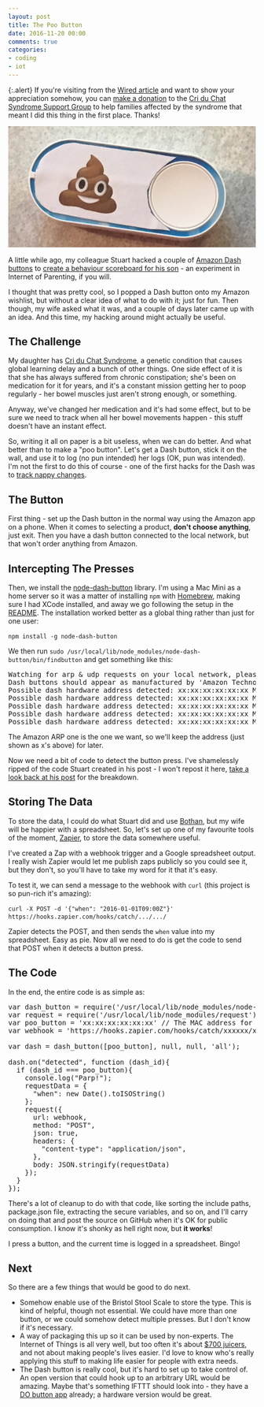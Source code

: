 ```yaml
---
layout: post
title: The Poo Button
date: 2016-11-20 00:00
comments: true
categories:
- coding
- iot
---
```


{:.alert}
If you're visiting from the [Wired article](http://www.wired.co.uk/article/amazon-dash-hack-poo-button-internet-of-things) and want to show your appreciation somehow, you can [make a donation](https://www.justgiving.com/4w350m3/donation/direct/charity/99993#MessageAndAmount) to the [Cri du Chat Syndrome Support Group](http://criduchat.org.uk) to help families affected by the syndrome that meant I did this thing in the first place. Thanks!

<img src='/images/2016-11-20-the-poo-button/poobutton.jpg' alt='The Poo Button'/>

A little while ago, my colleague Stuart hacked a couple of [Amazon Dash buttons](https://www.amazon.co.uk/b?ie=UTF8&node=10833773031) to [create a behaviour scoreboard for his son](https://hackernoon.com/quantified-boy-726e9558594f#.dj7xkh8ra) - an experiment in Internet of Parenting, if you will.

I thought that was pretty cool, so I popped a Dash button onto my Amazon wishlist, but without a clear idea of what to do with it; just for fun. Then though, my wife asked what it was, and a couple of days later came up with an idea. And this time, my hacking around might actually be useful.

## The Challenge

My daughter has [Cri du Chat Syndrome](http://criduchat.org.uk), a genetic condition that causes global learning delay and a bunch of other things. One side effect of it is that she has always suffered from chronic constipation; she's been on medication for it for years, and it's a constant mission getting her to poop regularly - her bowel muscles just aren't strong enough, or something.

Anyway, we've changed her medication and it's had some effect, but to be sure we need to track when all her bowel movements happen - this stuff doesn't have an instant effect.

So, writing it all on paper is a bit useless, when we can do better. And what better than to make a "poo button". Let's get a Dash button, stick it on the wall, and use it to log (no pun intended) her logs (OK, pun was intended). I'm not the first to do this of course - one of the first hacks for the Dash was to [track nappy changes](https://medium.com/@edwardbenson/how-i-hacked-amazon-s-5-wifi-button-to-track-baby-data-794214b0bdd8#.n2rjvlxmm).

## The Button

First thing - set up the Dash button in the normal way using the Amazon app on a phone. When it comes to selecting a product, **don't choose anything**, just exit. Then you have a dash button connected to the local network, but that won't order anything from Amazon.

## Intercepting The Presses

Then, we install the [node-dash-button](https://github.com/hortinstein/node-dash-button) library. I'm using a Mac Mini as a home server so it was a matter of installing `npm` with [Homebrew](http://brew.sh/), making sure I had XCode installed, and away we go following the setup in the [README](https://github.com/hortinstein/node-dash-button/blob/master/README.md). The installation worked better as a global thing rather than just for one user:

```
npm install -g node-dash-button
```

We then run `sudo /usr/local/lib/node_modules/node-dash-button/bin/findbutton` and get something like this:

<pre>
Watching for arp & udp requests on your local network, please try to press your dash now
Dash buttons should appear as manufactured by 'Amazon Technologies Inc.'
Possible dash hardware address detected: xx:xx:xx:xx:xx:xx Manufacturer: Microchip Technology Inc. Protocol: arp
Possible dash hardware address detected: xx:xx:xx:xx:xx:xx Manufacturer: Amazon Technologies Inc. Protocol: udp
Possible dash hardware address detected: xx:xx:xx:xx:xx:xx Manufacturer: Apple Protocol: arp
Possible dash hardware address detected: xx:xx:xx:xx:xx:xx Manufacturer: Amazon Technologies Inc. Protocol: arp
Possible dash hardware address detected: xx:xx:xx:xx:xx:xx Manufacturer: Microchip Technology Inc. Protocol: arp
</pre>

The Amazon ARP one is the one we want, so we'll keep the address (just shown as x's above) for later.

Now we need a bit of code to detect the button press. I've shamelessly ripped of the code Stuart created in his post - I won't repost it here, [take a look back at his post](https://hackernoon.com/quantified-boy-726e9558594f#.dj7xkh8ra) for the breakdown.

## Storing The Data

To store the data, I could do what Stuart did and use [Bothan](https://bothan.io), but my wife will be happier with a spreadsheet. So, let's set up one of my favourite tools of the moment, [Zapier](https://zapier.com), to store the data somewhere useful.

I've created a Zap with a webhook trigger and a Google spreadsheet output. I really wish Zapier would let me publish zaps publicly so you could see it, but they don't, so you'll have to take my word for it that it's easy.

To test it, we can send a message to the webhook with `curl` (this project is so pun-rich it's amazing):

```
curl -X POST -d '{"when": "2016-01-01T09:00Z"}' https://hooks.zapier.com/hooks/catch/.../.../
```

Zapier detects the POST, and then sends the `when` value into my spreadsheet. Easy as pie. Now all we need to do is get the code to send that POST when it detects a button press.

## The Code

In the end, the entire code is as simple as:

<pre>
var dash_button = require('/usr/local/lib/node_modules/node-dash-button');
var request = require('/usr/local/lib/node_modules/request');
var poo_button = 'xx:xx:xx:xx:xx:xx' // The MAC address for the button goes here
var webhook = 'https://hooks.zapier.com/hooks/catch/xxxxxx/xxxxxx/';

var dash = dash_button([poo_button], null, null, 'all');

dash.on("detected", function (dash_id){
  if (dash_id === poo_button){
    console.log("Parp!");
    requestData = {
      "when": new Date().toISOString()
    };
    request({
      url: webhook,
      method: "POST",
      json: true,
      headers: {
        "content-type": "application/json",
      },
      body: JSON.stringify(requestData)
    });
  }
});
</pre>

There's a lot of cleanup to do with that code, like sorting the include paths, package.json file, extracting the secure variables, and so on, and I'll carry on doing that and post the source on GitHub when it's OK for public consumption. I know it's shonky as hell right now, but **it works**!

I press a button, and the current time is logged in a spreadsheet. Bingo!

## Next

So there are a few things that would be good to do next.

* Somehow enable use of the Bristol Stool Scale to store the type. This is kind of helpful, though not essential. We could have more than one button, or we could somehow detect multiple presses. But I don't know if it's necessary.
* A way of packaging this up so it can be used by non-experts. The Internet of Things is all very well, but too often it's about [$700 juicers](https://www.juicero.com/), and not about making people's lives easier. I'd love to know who's really applying this stuff to making life easier for people with extra needs.
* The Dash button is really cool, but it's hard to set up to take control of. An open version that could hook up to an arbitrary URL would be amazing. Maybe that's something IFTTT should look into - they have a [DO button app](https://ifttt.com/products/do/button) already; a hardware version would be great.
